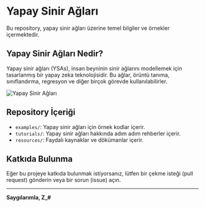 # Yapay Sinir Ağları

Bu repository, yapay sinir ağları üzerine temel bilgiler ve örnekler içermektedir.

## Yapay Sinir Ağları Nedir?

Yapay sinir ağları (YSAs), insan beyninin sinir ağlarını modellemek için tasarlanmış bir yapay zeka teknolojisidir. Bu ağlar, örüntü tanıma, sınıflandırma, regresyon ve diğer birçok görevde kullanılabilirler.

![Yapay Sinir Ağları](![chatgpt-ai-tools](https://github.com/FeyzullahTemel0/YSA-Examples/assets/109575132/2579a168-a87c-463a-9647-5221bd617260)
)

## Repository İçeriği

- `examples/`: Yapay sinir ağları için örnek kodlar içerir.
- `tutorials/`: Yapay sinir ağları hakkında adım adım rehberler içerir.
- `resources/`: Faydalı kaynaklar ve dökümanlar içerir.

## Katkıda Bulunma

Eğer bu projeye katkıda bulunmak istiyorsanız, lütfen bir çekme isteği (pull request) gönderin veya bir sorun (issue) açın.

---

**Saygılarımla, Z_#**
